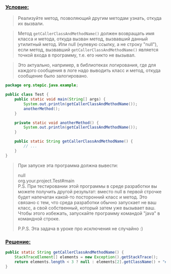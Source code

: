 ### [Условие:]()
>Реализуйте метод, позволяющий другим методам узнать, откуда их вызвали.

>Метод `getCallerClassAndMethodName()` должен возвращать имя класса и метода, откуда вызван метод, 
вызвавший данный утилитный метод. Или null (нулевую ссылку, а не строку "null"), если метод, 
вызвавший `getCallerClassAndMethodName()` является точкой входа в программу, т.е. его никто не вызывал.

>Это актуально, например, в библиотеках логирования, где для каждого сообщения в логе надо 
выводить класс и метод, откуда сообщение было залогировано.

```java
package org.stepic.java.example;

public class Test {
    public static void main(String[] args) {
        System.out.println(getCallerClassAndMethodName());
        anotherMethod();
    }

    private static void anotherMethod() {
        System.out.println(getCallerClassAndMethodName());
    }

    public static String getCallerClassAndMethodName() {
        // ...
    }
}
```
>При запуске эта программа должна вывести:
>
>null  
org.your.project.Test#main  
P.S. При тестировании этой программы в среде разработки вы можете получить другой результат: вместо null в первой строчке будет напечатан какой-то посторонний класс и метод. Это связано с тем, что среда разработки обычно запускает не ваш класс, а свой собственный, который затем уже вызывает ваш. Чтобы этого избежать, запускайте программу командой "java" в командной строке.  
>
>P.P.S. Эта задача в уроке про исключения не случайно :)

### [Решение:]()
```java
public static String getCallerClassAndMethodName() {
    StackTraceElement[] elements = new Exception().getStackTrace();
    return elements.length < 3 ? null : elements[2].getClassName() + "#" + elements[2].getMethodName();
}
```
